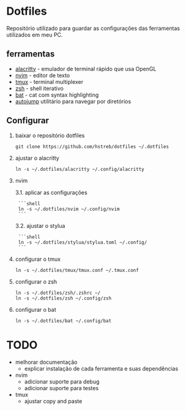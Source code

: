 # Dotfiles

Repositório utilizado para guardar as configurações das ferramentas utilizados em meu PC.

## ferramentas

- [alacritty](./alacritty/.config/alacritty) - emulador de terminal rápido que usa OpenGL
- [nvim](./nvim/.config/nvim) - editor de texto
- [tmux](./tmux/.config/tmux) - terminal multiplexer
- [zsh](./zsh/) - shell iterativo
- [bat](https://github.com/sharkdp/bat) - cat com syntax highlighting
- [autojump](https://github.com/wting/autojump) utilitário para navegar por diretórios 

## Configurar

1. baixar o repositório dotfiles

    ```shell
    git clone https://github.com/hstreb/dotfiles ~/.dotfiles
    ```

2. ajustar o alacritty

    ```shell
    ln -s ~/.dotfiles/alacritty ~/.config/alacritty
    ```

3. nvim

    3.1. aplicar as configurações

        ```shell
        ln -s ~/.dotfiles/nvim ~/.config/nvim
        ```

    3.2. ajustar o stylua

        ```shell
        ln -s ~/.dotfiles/stylua/stylua.toml ~/.config/
        ```

4. configurar o tmux

    ```shell
    ln -s ~/.dotfiles/tmux/tmux.conf ~/.tmux.conf
    ```

5. configurar o zsh

    ```shell
    ln -s ~/.dotfiles/zsh/.zshrc ~/
    ln -s ~/.dotfiles/zsh ~/.config/zsh
    ```

6. configurar o bat

    ```shell
    ln -s ~/.dotfiles/bat ~/.config/bat
    ```

# TODO

- melhorar documentação
    - explicar instalação de cada ferramenta e suas dependências
- nvim
    - adicionar suporte para debug
    - adicionar suporte para testes
- tmux
    - ajustar copy and paste
